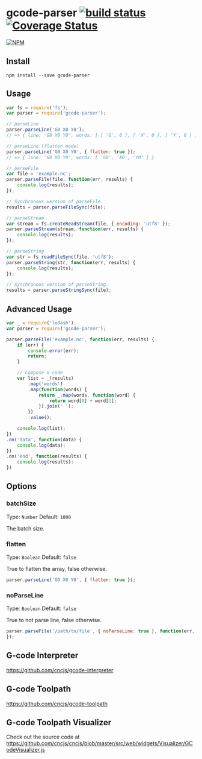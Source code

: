 # gcode-parser [![build status](https://travis-ci.org/cncjs/gcode-parser.svg?branch=master)](https://travis-ci.org/cncjs/gcode-parser) [![Coverage Status](https://coveralls.io/repos/cncjs/gcode-parser/badge.svg?branch=master&service=github)](https://coveralls.io/github/cncjs/gcode-parser?branch=master)

[![NPM](https://nodei.co/npm/gcode-parser.png?downloads=true&stars=true)](https://www.npmjs.com/package/gcode-parser)

## Install

`npm install --save gcode-parser`

## Usage
```js
var fs = require('fs');
var parser = require('gcode-parser');

// parseLine
parser.parseLine('G0 X0 Y0');
// => { line: 'G0 X0 Y0', words: [ [ 'G', 0 ], [ 'X', 0 ], [ 'Y', 0 ] ] }

// parseLine (flatten mode)
parser.parseLine('G0 X0 Y0', { flatten: true });
// => { line: 'G0 X0 Y0', words: [ 'G0', 'X0', 'Y0' ] }

// parseFile
var file = 'example.nc';
parser.parseFile(file, function(err, results) {
    console.log(results);
});

// Synchronous version of parseFile.
results = parser.parseFileSync(file);

// parseStream
var stream = fs.createReadStream(file, { encoding: 'utf8' });
parser.parseStream(stream, function(err, results) {
    console.log(results);
});

// parseString
var str = fs.readFileSync(file, 'utf8');
parser.parseString(str, function(err, results) {
    console.log(results);
});

// Synchronous version of parseString.
results = parser.parseStringSync(file);
```

## Advanced Usage
```js
var _ = require('lodash');
var parser = require('gcode-parser');

parser.parseFile('example.nc', function(err, results) {
    if (err) {
        console.error(err);
        return;
    }

    // Compose G-code
    var list = _(results)
        .map('words')
        .map(function(words) {
            return _.map(words, function(word) {
                return word[0] + word[1];
            }).join(' ');
        })
        .value();

    console.log(list);
})
.on('data', function(data) {
    console.log(data);
})
.on('end', function(results) {
    console.log(results);
})
```

## Options

### batchSize

Type: `Number`
Default: `1000`

The batch size.

### flatten

Type: `Boolean`
Default: `false`

True to flatten the array, false otherwise.

```js
parser.parseLine('G0 X0 Y0', { flatten: true });
```

### noParseLine

Type: `Boolean`
Default: `false`

True to not parse line, false otherwise.

```js
parser.parseFile('/path/to/file', { noParseLine: true }, function(err, results) {
});
```

## G-code Interpreter
https://github.com/cncjs/gcode-interpreter

## G-code Toolpath
https://github.com/cncjs/gcode-toolpath

## G-code Toolpath Visualizer
Check out the source code at https://github.com/cncjs/cncjs/blob/master/src/web/widgets/Visualizer/GCodeVisualizer.js
